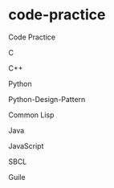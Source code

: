 # code-practice
Code Practice

C

C++

Python

Python-Design-Pattern

Common Lisp

Java

JavaScript

SBCL

Guile
